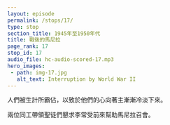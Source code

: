 ```yaml
---
layout: episode
permalink: /stops/17/
type: stop
section_title: 1945年至1950年代
title: 戰後的馬尼拉
page_rank: 17
stop_id: 17
audio_file: hc-audio-scored-17.mp3
hero_images:
 - path: img-17.jpg
   alt_text: Interruption by World War II
---
```


<!-- People became preoccupied with their livelihood, and their hearts toward the Lord gradually turned cold.

The saints, led by the two co-workers, urged Witness Lee to come and help the church in Manila -->

<!---
title: 戰後的馬尼拉
-->
人們被生計所霸佔，以致於他們的心向著主漸漸冷淡下來。

兩位同工帶領聖徒們懇求李常受前來幫助馬尼拉召會。


<!--- TRANSCRIPT
After the war, the two co-workers, Brothers Meek and Wu, appointed nine elders (including themselves plus Brother Ting) and 24 deacons and deaconesses to serve. The post-war situation left people preoccupied with their livelihoods, causing them to gradually lose their love for the Lord. The spiritual condition of the saints grew bleak, and the supply of the word became stale. It was not uncommon for the chaplain of American soldiers to be asked to fill in and give the message on Lord’s Day. During this time, a popular catchphrase among the saints was “opening canned goods,” meaning that the speaking was no longer fresh, that they were old stock. As a result, meeting attendance steadily declined. In this stale backdrop, the co-workers, elders, and deacons/deaconesses once again sought help from Brother Witness Lee.

戰後由繆、吳二位同工設立了九位長老(其中包括他們兩位和丁弟兄)，廿四位男女執事。但光復之後，人為著謀生而勞碌，對主失去愛心。屬靈情形逐漸冷淡， 話語的供應也越覺陳舊。主日講台常請美國的隨軍牧師來填缺。那時在我們中間就有一句流行語，「開罐頭」，意思是東西不新鮮，舊貨。結果聚會人數就越過越少。 在這退後的光景中，同工們、長老和男女執事再一次向李常受尋求幫助。
-->